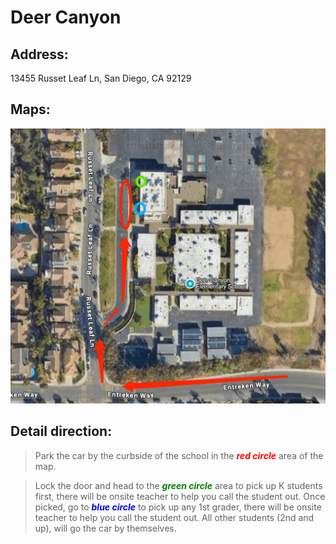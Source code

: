# Deer Canyon

## Address: 
13455 Russet Leaf Ln, San Diego, CA 92129

## Maps:
![Deer Canyon Map](Deer_Canyon.png)

## Detail direction:

> Park the car by the curbside of the school in the <span style="color:red">***red circle***</span> area of the map. 

> Lock the door and head to the <span style="color:green">***green circle***</span> area to pick up K students first, there will be onsite teacher to help you call the student out. Once picked, go to <span style="color:blue">***blue circle***</span> to pick up any 1st grader, there will be onsite teacher to help you call the student out. All other students (2nd and up), will go the car by themselves.